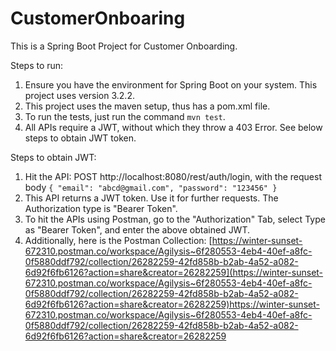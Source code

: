 # CustomerOnboaring

This is a Spring Boot Project for Customer Onboarding. 

Steps to run:
1. Ensure you have the environment for Spring Boot on your system. This project uses version 3.2.2.
2. This project uses the maven setup, thus has a pom.xml file.
3. To run the tests, just run the command `mvn test`.
4. All APIs require a JWT, without which they throw a 403 Error. See below steps to obtain JWT token.

Steps to obtain JWT:
1. Hit the API: POST http://localhost:8080/rest/auth/login, with the request body
`
{
    "email": "abcd@gmail.com",
    "password": "123456"
}
`
2. This API returns a JWT token. Use it for further requests. The Authorization type is "Bearer Token".
3. To hit the APIs using Postman, go to the "Authorization" Tab, select Type as "Bearer Token", and enter the above obtained JWT.
4. Additionally, here is the Postman Collection: [https://winter-sunset-672310.postman.co/workspace/Agilysis~6f280553-4eb4-40ef-a8fc-0f5880ddf792/collection/26282259-42fd858b-b2ab-4a52-a082-6d92f6fb6126?action=share&creator=26282259](https://winter-sunset-672310.postman.co/workspace/Agilysis~6f280553-4eb4-40ef-a8fc-0f5880ddf792/collection/26282259-42fd858b-b2ab-4a52-a082-6d92f6fb6126?action=share&creator=26282259)https://winter-sunset-672310.postman.co/workspace/Agilysis~6f280553-4eb4-40ef-a8fc-0f5880ddf792/collection/26282259-42fd858b-b2ab-4a52-a082-6d92f6fb6126?action=share&creator=26282259

